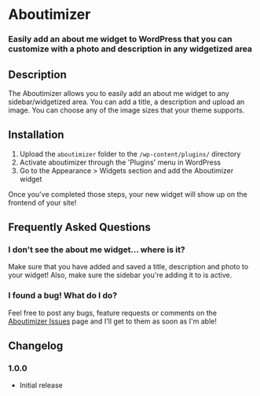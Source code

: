 # Aboutimizer

### Easily add an about me widget to WordPress that you can customize with a photo and description in any widgetized area

## Description

The Aboutimizer allows you to easily add an about me widget to any sidebar/widgetized area. You can add a title, a description and upload an image. You can choose any of the image sizes that your theme supports.

## Installation

1. Upload the `aboutimizer` folder to the `/wp-content/plugins/` directory
1. Activate aboutimizer through the 'Plugins' menu in WordPress
1. Go to the Appearance > Widgets section and add the Aboutimizer widget

Once you've completed those steps, your new widget will show up on the frontend of your site!

## Frequently Asked Questions

### I don't see the about me widget... where is it?

Make sure that you have added and saved a title, description and photo to your widget! Also, make sure the sidebar you're adding it to is active.

### I found a bug! What do I do?

Feel free to post any bugs, feature requests or comments on the [Aboutimizer Issues](https://github.com/seriouslysean/aboutimizer/issues) page and I'll get to them as soon as I'm able!

## Changelog

### 1.0.0

* Initial release